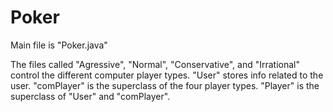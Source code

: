 # Poker
Main file is "Poker.java"

The files called "Agressive", "Normal", "Conservative", and "Irrational" control the different computer player types.
"User" stores info related to the user.
"comPlayer" is the superclass of the four player types.
"Player" is the superclass of "User" and "comPlayer".
